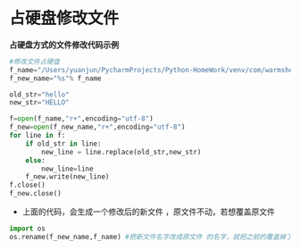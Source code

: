 # 占硬盘修改文件

**占硬盘方式的文件修改代码示例**

```Python
#修改文件占硬盘
f_name="/Users/yuanjun/PycharmProjects/Python-HomeWork/venv/com/warmsheep/第3章 文件操作&函数/test.txt"
f_new_name="%s"% f_name

old_str="hello"
new_str="HELLO"

f=open(f_name,"r+",encoding="utf-8")
f_new=open(f_new_name,"r+",encoding="utf-8")
for line in f:
    if old_str in line:
        new_line = line.replace(old_str,new_str)
    else:
        new_line=line
    f_new.write(new_line)
f.close()
f_new.close()

```

* 上面的代码，会生成一个修改后的新文件 ，原文件不动，若想覆盖原文件

```python
import os
os.rename(f_new_name,f_name) #把新文件名字改成原文件 的名字，就把之前的覆盖掉了
```
